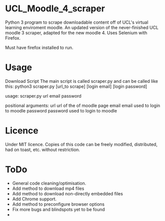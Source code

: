 # UCL_Moodle_4_scraper
Python 3 program to scrape downloadable content off of UCL's virtual learning enviroment moodle. An updated version of the never-finished UCL moodle 3 scraper, adapted for the new moodle 4. Uses Selenium with Firefox.

Must have firefox installed to run.

# Usage
Download Script
The main script is called scraper.py and can be called like this: python3 scraper.py [url_to scrape] [login email] [login password]

usage: scraper.py url email password

positional arguments:
  url              url of the of moodle page 
  email            email used to login to moodle
  password         password used to login to moodle
# Licence
Under MIT licence. Copies of this code can be freely modified, distributed, had on toast, etc. without restriction. 

# ToDo
- General code cleaning/optimisation. 
- Add method to download mp4 files
- Add method to download non-directly embedded files
- Add Chrome support.
- Add method to preconfigure browser options
- Fix more bugs and blindspots yet to be found
- 
